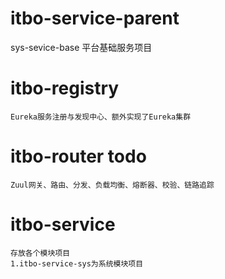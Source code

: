 # itbo-service-parent
sys-sevice-base     平台基础服务项目
# itbo-registry
    Eureka服务注册与发现中心、额外实现了Eureka集群
# itbo-router todo
    Zuul网关、路由、分发、负载均衡、熔断器、校验、链路追踪
# itbo-service
    存放各个模块项目
    1.itbo-service-sys为系统模块项目
